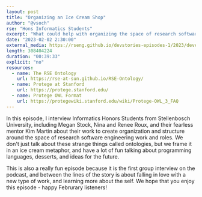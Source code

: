 ```yaml
---
layout: post
title: "Organizing an Ice Cream Shop"
author: "@vsoch"
rse: "Hons Informatics Students"
excerpt: "What could help with organizing the space of research software engineer skills and roles? We have some ideas!"
date: "2023-02-02 2:30:00"
external_media: https://rseng.github.io/devstories-episodes-1/2023/developer-stories-hons-informatics-episode-81.mp3 
length: 308404224
duration: "00:39:33"
explicit: "no"
resources:
  - name: The RSE Ontology
    url: https://rse-at-sun.github.io/RSE-Ontology/
  - name: Protege at Stanford
    url: https://protege.stanford.edu/
  - name: Protege OWL Format
    url: https://protegewiki.stanford.edu/wiki/Protege-OWL_3_FAQ
---
```


In this episode, I interview Informatics Honors Students from Stellenbosch University, including Megan Stock, 
Nina and Renee Roux, and their fearless mentor Kim Martin about their work to create organization and structure
around the space of research software engineering work and roles. We don't just talk about these strange
things called ontologies, but we frame it in an ice cream metaphor, and have a lot of fun talking about programming
languages, desserts, and ideas for the future.

This is also a really fun episode because it is the first group interview on the podcast, and between the lines
of the story is about falling in love with a new type of work, and learning more about the self.
We hope that you enjoy this episode - happy Februrary listeners!
